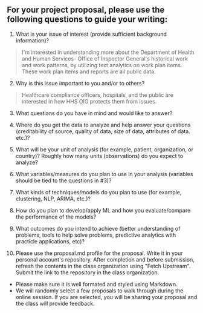 ## For your project proposal, please use the following questions to guide your writing:

1. What is your issue of interest (provide sufficient background information)?
> I'm interested in understanding more about the Department of Health and Human Services- Office of Inspector General's historical work and work patterns, by utilizing text analytics on work plan items. These work plan items and reports are all public data.

2. Why is this issue important to you and/or to others?
> Healthcare compliance officers, hospitals, and the public are interested in how HHS OIG protects them from issues. 
3. What questions do you have in mind and would like to answer?
> 
4. Where do you get the data to analyze and help answer your questions (creditability of source, quality of data, size of data, attributes of data. etc.)?
> 
5. What will be your unit of analysis (for example, patient, organization, or country)? Roughly how many units (observations) do you expect to analyze?
> 
6. What variables/measures do you plan to use in your analysis (variables should be tied to the questions in #3)?
> 
7. What kinds of techniques/models do you plan to use (for example, clustering, NLP, ARIMA, etc.)?
> 
8. How do you plan to develop/apply ML and how you evaluate/compare the performance of the models?
> 
9. What outcomes do you intend to achieve (better understanding of problems, tools to help solve problems, predictive analytics with practicle applications, etc)?
> 
10. Please use the proposal.md profile for the proposal. Write it in your personal account's repository. After completion and before submission, refresh the contents in the class organization using "Fetch Upstream". Submit the link to the repository in the class organization.

- Please make sure it is well formated and styled using Markdown. 
- We will randomly select a few proposals to walk through during the online session. If you are selected, you will be sharing your proposal and the class will provide feedback.
